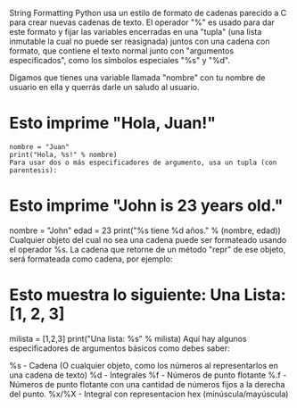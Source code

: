 String Formatting
Python usa un estilo de formato de cadenas parecido a C para crear nuevas cadenas de texto. El operador "%" es usado para dar este formato y fijar las variables encerradas en una "tupla" (una lista inmutable la cual no puede ser reasignada) juntos con una cadena con formato, que contiene el texto normal junto con "argumentos especificados", como los símbolos especiales "%s" y "%d".

Digamos que tienes una variable llamada "nombre" con tu nombre de usuario en ella y querrás darle un saludo al usuario.


# Esto imprime "Hola, Juan!"
```
nombre = "Juan"
print("Hola, %s!" % nombre)
Para usar dos o más especificadores de argumento, usa un tupla (con parentesis):
```

# Esto imprime "John is 23 years old."
nombre = "John"
edad = 23
print("%s tiene %d años." % (nombre, edad))
Cualquier objeto del cual no sea una cadena puede ser formateado usando el operador %s. La cadena que retorne de un método "repr" de ese objeto, será formateada como cadena, por ejemplo:

# Esto muestra lo siguiente: Una Lista: [1, 2, 3]
milista = [1,2,3]
print("Una lista: %s" % milista)
Aquí hay algunos especificadores de argumentos básicos como debes saber:

%s - Cadena (O cualquier objeto, como los números al representarlos en una cadena de texto)
%d - Integrales
%f - Números de punto flotante
%.<numero de digitos>f - Números de punto flotante con una cantidad de números fijos a la derecha del punto.
%x/%X - Integral con representacion hex (minúscula/mayúscula)

